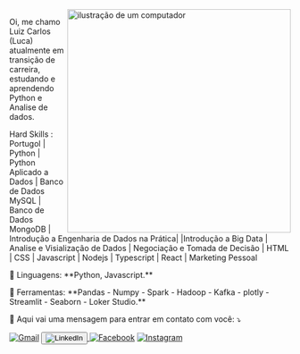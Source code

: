 <img src="https://raw.githubusercontent.com/MicaelliMedeiros/micaellimedeiros/master/image/computer-illustration.png" alt="ilustração de um computador" min-width="400px" max-width="400px" width="400px" align="right">

<p align="left"> 
 Oi, me chamo Luiz Carlos (Luca) atualmente em transição de carreira, estudando e aprendendo Python e Analise de dados. 
 
 Hard Skills : Portugol | Python | Python Aplicado a Dados | Banco de Dados MySQL | Banco de Dados MongoDB | Introdução a Engenharia de Dados na Prática|
 |Introdução a Big Data | Analise e Visialização de Dados | Negociação e Tomada de Decisão | HTML | CSS | Javascript | Nodejs | Typescript | React | Marketing Pessoal


</p>

<p align="left">
  🦄 Linguagens: **Python, Javascript.**
</p>

<p align="left">
  💼 Ferramentas: **Pandas - Numpy - Spark - Hadoop - Kafka - plotly -  Streamlit - Seaborn - Loker Studio.**
</p>

<p align="left">
  💌 Aqui vai uma mensagem para entrar em contato com você: ⤵️
</p>

<p align="left">
  <a href="#" title="Gmail">
  <img src="https://img.shields.io/badge/-Gmail-FF0000?style=flat-square&labelColor=FF0000&logo=gmail&logoColor=white&link=(https://mail.google.com/mail/?tab=rm&ogbl)" alt="Gmail"/></a>

  

<a href= "https://www.linkedin.com/in/luiz-carlos-gomes-032001171/" target="_blank">
                        <button class="profile-button">
                           <img src="https://img.shields.io/badge/-Linkedin-0e76a8?style=flat-square&logo=Linkedin&logoColor=white&link=https://www.linkedin.com/feed/" alt="LinkedIn"/> </button> </a>

  <a href= "https://www.facebook.com/luiz.gomes.3532/" target="_blank">
   <img src="https://img.shields.io/badge/-Facebook-3b5998?style=flat-square&labelColor=3b5998&logo=facebook&logoColor=white&link=https://www.facebook.com/luiz.gomes.3532" alt="Facebook"/></a>

  <a href="#" title="Instagram">
  <img src="https://img.shields.io/badge/-Instagram-DF0174?style=flat-square&labelColor=DF0174&logo=instagram&logoColor=white&link=LINK-DO-SEU-INSTAGRAM" alt="Instagram"/></a>
</p>


